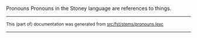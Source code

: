 Pronouns
Pronouns in the Stoney language are references to things.

* * *

<small>This (part of) documentation was generated from [src/fst/stems/pronouns.lexc](https://github.com/giellalt/lang-sto/blob/main/src/fst/stems/pronouns.lexc)</small>

---

